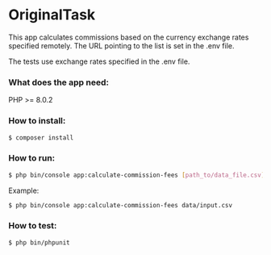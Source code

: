 # OriginalTask

This app calculates commissions based on the currency exchange rates specified remotely. 
The URL pointing to the list is set in the .env file.

The tests use exchange rates specified in the .env file.

### What does the app need:
PHP >= 8.0.2

### How to install:

``` bash
$ composer install
```

### How to run:

``` bash
$ php bin/console app:calculate-commission-fees [path_to/data_file.csv]
```
Example:

``` bash
$ php bin/console app:calculate-commission-fees data/input.csv
```

### How to test:

```bash
$ php bin/phpunit
```